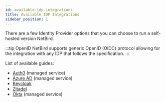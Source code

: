 ```yaml
---
id: available-idp-integrations
title: Available IDP Integrations
sidebar_position: 1
---
```


There are a few Identity Provider options that you can choose to run a self-hosted version NetBird.

:::tip OpenID
NetBird supports generic OpenID (OIDC) protocol allowing for the integration with any IDP that follows the specification.
:::

List of available guides:
- [Auth0](/integrations/identity-providers/self-hosted/using-netbird-with-auth0) (managed service)
- [Azure AD](/integrations/identity-providers/self-hosted/using-netbird-with-azure-ad) (managed service)
- [Keycloak](/integrations/identity-providers/self-hosted/using-netbird-with-keycloak)
- [Zitadel](/integrations/identity-providers/self-hosted/using-netbird-with-zitadel)
- [Okta](/integrations/identity-providers/self-hosted/using-netbird-with-okta) (managed service)
